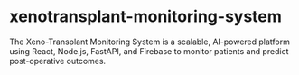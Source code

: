 # xenotransplant-monitoring-system
The Xeno-Transplant Monitoring System is a scalable, AI-powered platform using React, Node.js, FastAPI, and Firebase to monitor patients and predict post-operative outcomes.
